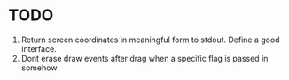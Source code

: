 # TODO


1. Return screen coordinates in meaningful form to stdout. Define a good interface.
2. Dont erase draw events after drag when a specific flag is passed in somehow

